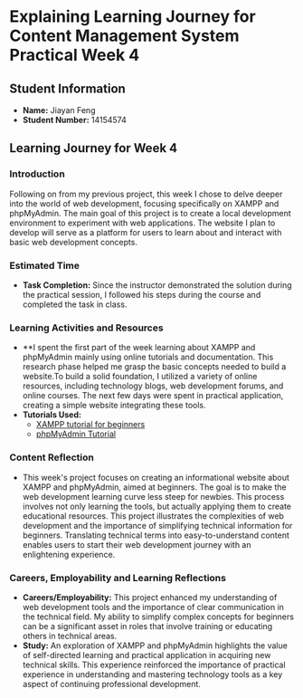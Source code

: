 # Explaining Learning Journey for Content Management System Practical Week 4

## Student Information
- **Name:** Jiayan Feng
- **Student Number:** 14154574

## Learning Journey for Week 4

### Introduction
Following on from my previous project, this week I chose to delve deeper into the world of web development, focusing specifically on XAMPP and phpMyAdmin. The main goal of this project is to create a local development environment to experiment with web applications. The website I plan to develop will serve as a platform for users to learn about and interact with basic web development concepts.

### Estimated Time
- **Task Completion:** Since the instructor demonstrated the solution during the practical session, I followed his steps during the course and completed the task in class.

### Learning Activities and Resources
- **I spent the first part of the week learning about XAMPP and phpMyAdmin mainly using online tutorials and documentation. This research phase helped me grasp the basic concepts needed to build a website.To build a solid foundation, I utilized a variety of online resources, including technology blogs, web development forums, and online courses. The next few days were spent in practical application, creating a simple website integrating these tools.
- **Tutorials Used:**
  - [XAMPP tutorial for beginners](https://www.youtube.com/watch?v=r0lDDeVkaks)
  - [phpMyAdmin Tutorial](https://www.youtube.com/watch?v=vmSTJI3gFSg&list=PLk-EmIiBIYGF8WCitdIVq7dvvacqY0rdl)

### Content Reflection
- This week's project focuses on creating an informational website about XAMPP and phpMyAdmin, aimed at beginners. The goal is to make the web development learning curve less steep for newbies. This process involves not only learning the tools, but actually applying them to create educational resources. This project illustrates the complexities of web development and the importance of simplifying technical information for beginners. Translating technical terms into easy-to-understand content enables users to start their web development journey with an enlightening experience.

### Careers, Employability and Learning Reflections
- **Careers/Employability:** This project enhanced my understanding of web development tools and the importance of clear communication in the technical field. My ability to simplify complex concepts for beginners can be a significant asset in roles that involve training or educating others in technical areas.
- **Study:** An exploration of XAMPP and phpMyAdmin highlights the value of self-directed learning and practical application in acquiring new technical skills. This experience reinforced the importance of practical experience in understanding and mastering technology tools as a key aspect of continuing professional development.
